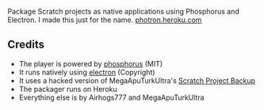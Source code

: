 Package Scratch projects as native applications using Phosphorus and Electron. I made this just for the name. [photron.heroku.com](http://photron.heroku.com)

## Credits
* The player is powered by [phosphorus](http://phosphorus.github.io) (MIT)
* It runs natively using [electron](https://github.com/electron/electron) (Copyright)
* It uses a hacked version of MegaApuTurkUltra's [Scratch Project Backup](http://codepen.io/MegaApuTurkUltra/pen/pvYWRK)
* The packager runs on Heroku
* Everything else is by Airhogs777 and MegaApuTurkUltra
